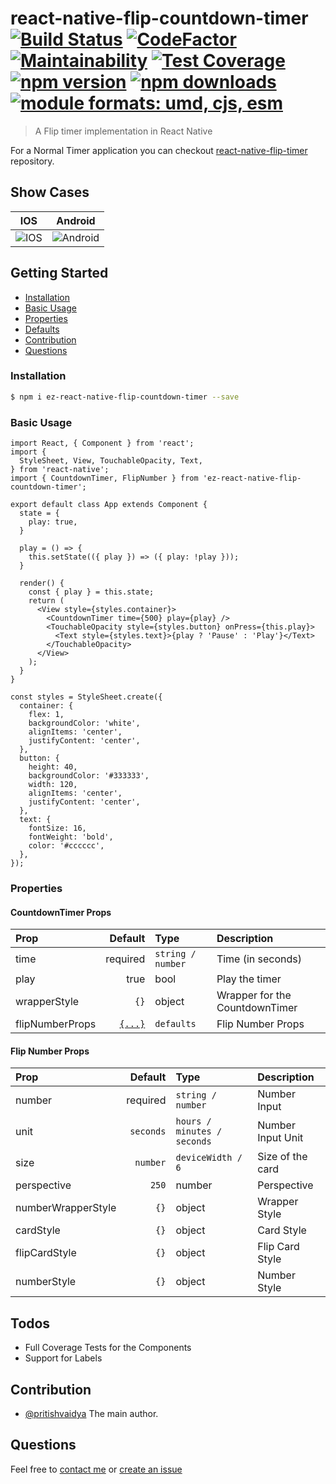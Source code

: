 # react-native-flip-countdown-timer [![Build Status](https://travis-ci.com/pritishvaidya/react-native-flip-countdown-timer.svg?token=Ekd1xJ5F1RtW2pbZwqK2&branch=master)](https://travis-ci.com/pritishvaidya/react-native-flip-countdown-timer) [![CodeFactor](https://www.codefactor.io/repository/github/pritishvaidya/react-native-flip-countdown-timer/badge)](https://www.codefactor.io/repository/github/pritishvaidya/react-native-flip-countdown-timer) [![Maintainability](https://api.codeclimate.com/v1/badges/9a237b9a845968a7a6be/maintainability)](https://codeclimate.com/github/pritishvaidya/react-native-flip-countdown-timer/maintainability) [![Test Coverage](https://api.codeclimate.com/v1/badges/9a237b9a845968a7a6be/test_coverage)](https://codeclimate.com/github/pritishvaidya/react-native-flip-countdown-timer/test_coverage) [![npm version](https://badge.fury.io/js/react-native-flip-countdown-timer.svg)](https://badge.fury.io/js/react-native-flip-countdown-timer) [![npm downloads](https://img.shields.io/npm/dt/react-native-flip-countdown-timer.svg)](https://npm-stat.com/charts.html?package=react-native-flip-countdown-timer&from=2018-02-17&to=2018-12-28) <a href="https://github.com/pritishvaidya/react-native-flip-countdown-timer/blob/master/README.md"><img src="https://img.shields.io/badge/module%20formats-umd%2C%20cjs%2C%20esm-green.svg" alt="module formats: umd, cjs, esm"></a>
> A Flip timer implementation in React Native

For a Normal Timer application you can checkout [react-native-flip-timer](https://github.com/pritishvaidya/react-native-flip-timer) repository.

## Show Cases
IOS            |  Android
:-------------------------:|:-------------------------:
![IOS](https://media.giphy.com/media/87halfgvRA0rEE6OfQ/giphy.gif)  |  ![Android](https://media.giphy.com/media/3XAbjm59akWOWj88bu/giphy.gif)

## Getting Started

- [Installation](#installation)
- [Basic Usage](#basic-usage)
- [Properties](#properties)
- [Defaults](#defaults)
- [Contribution](#contribution)
- [Questions](#questions)

### Installation

```bash
$ npm i ez-react-native-flip-countdown-timer --save
```

### Basic Usage
```
import React, { Component } from 'react';
import {
  StyleSheet, View, TouchableOpacity, Text,
} from 'react-native';
import { CountdownTimer, FlipNumber } from 'ez-react-native-flip-countdown-timer';

export default class App extends Component {
  state = {
    play: true,
  }

  play = () => {
    this.setState(({ play }) => ({ play: !play }));
  }

  render() {
    const { play } = this.state;
    return (
      <View style={styles.container}>
        <CountdownTimer time={500} play={play} />
        <TouchableOpacity style={styles.button} onPress={this.play}>
          <Text style={styles.text}>{play ? 'Pause' : 'Play'}</Text>
        </TouchableOpacity>
      </View>
    );
  }
}

const styles = StyleSheet.create({
  container: {
    flex: 1,
    backgroundColor: 'white',
    alignItems: 'center',
    justifyContent: 'center',
  },
  button: {
    height: 40,
    backgroundColor: '#333333',
    width: 120,
    alignItems: 'center',
    justifyContent: 'center',
  },
  text: {
    fontSize: 16,
    fontWeight: 'bold',
    color: '#cccccc',
  },
});
```

### Properties
#### CountdownTimer Props
| Prop  | Default  | Type | Description |
| :------------ |---------------:| :---------------| :-----|
| time | required | `string / number` | Time (in seconds) |
| play | true | bool | Play the timer |
| wrapperStyle | `{}` | object | Wrapper for the CountdownTimer |
| flipNumberProps | [`{...}`](#flip-number-props) | `defaults` | Flip Number Props |

#### Flip Number Props
| Prop  | Default  | Type | Description |
| :------------ |---------------:| :---------------| :-----|
| number | required | `string / number` | Number Input |
| unit | `seconds` | `hours / minutes / seconds` | Number Input Unit |
| size | `number` | `deviceWidth / 6` | Size of the card |
| perspective | `250` | number | Perspective |
| numberWrapperStyle | `{}` | object | Wrapper Style |
| cardStyle | `{}` | object | Card Style |
| flipCardStyle | `{}` | object | Flip Card Style |
| numberStyle | `{}` | object | Number Style |

## Todos
- Full Coverage Tests for the Components
- Support for Labels

## Contribution

- [@pritishvaidya](mailto:pritishvaidya94@gmail.com) The main author.

## Questions

Feel free to [contact me](mailto:pritishvaidya94@gmail.com) or [create an issue](https://github.com/pritishvaidya/react-native-flip-countdown-timer/issues/new)

